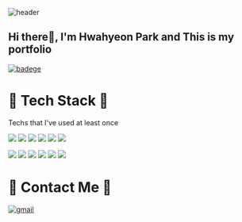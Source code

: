 ![header](https://capsule-render.vercel.app/api?type=Rounded&color=354660&height=300&section=header&text=Hwahyeon%20Park&fontColor=ffffff&fontSize=90)

## Hi there👋,  I'm Hwahyeon Park and This is my portfolio 
[![badege](https://img.shields.io/badge/-Portfolio-yellow)](https://github.com/hwahyeon-park)

# 📓 Tech Stack 📓  
Techs that I've used at least once

![](https://img.shields.io/badge/Java-007396?style=flat-square&logo=Java&logoColor=white) ![](https://img.shields.io/badge/Python-3766AB?style=flat-square&logo=Python&logoColor=white)      ![](https://img.shields.io/badge/C-A8B9CC?style=flat-square&logo=C&logoColor=white) ![](https://img.shields.io/badge/C++-00599C?style=flat-square&logo=C++&logoColor=white) ![](https://img.shields.io/badge/Node.js-339933?style=flat-square&logo=Node.js&logoColor=white) ![](https://img.shields.io/badge/R-276DC3?style=flat-square&logo=R&logoColor=white)

![](https://img.shields.io/badge/Android-3DDC84?style=flat-square&logo=Android&logoColor=white) ![](https://img.shields.io/badge/Azure-0078D4?style=flat-square&logo=Azure&logoColor=white) ![](https://img.shields.io/badge/Docker-2496ED?style=flat-square&logo=Docker&logoColor=white) ![](https://img.shields.io/badge/GitHub-181717?style=flat-square&logo=GitHub&logoColor=white) ![](https://img.shields.io/badge/Raspbeerypi-A22846?style=flat-square&logo=Raspberrypi&logoColor=white) ![](https://img.shields.io/badge/Arduino-00979D?style=flat-square&logo=Arduino&logoColor=white)



# 📍 Contact Me 📍
[![gmail](https://img.shields.io/badge/Gmail-EA4335?style=flat&logo=Gmail&logoColor=white)](mailto:hwahyeonp25@gmail.com)
